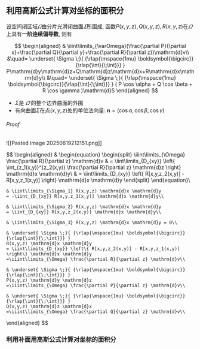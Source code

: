 ## 利用高斯公式计算对坐标的面积分

设空间闭区域$\varOmega$由分片光滑闭曲面$\varSigma$所围成, 函数$P(x,y,z),Q(x,y,z), R(x,y,z)$在$\varOmega$上具有**一阶连续偏导数**, 则有

$$
\begin{aligned}
	& \iiint\limits_{\varOmega}(\frac{\partial P}{\partial x}+\frac{\partial Q}{\partial y}+\frac{\partial R}{\partial z})\mathrm{d}v\\
	&\quad= \underset{ \Sigma \;}{ {\rlap{\mspace{1mu} \boldsymbol{\bigcirc}}{\rlap{\int}{\;\int}}} }
	P\mathrm{d}y\mathrm{d}z+Q\mathrm{d}z\mathrm{d}x+R\mathrm{d}x\mathrm{d}y\\
	&\quad= \underset{ \Sigma \;}{ {\rlap{\mspace{1mu} \boldsymbol{\bigcirc}}{\rlap{\int}{\;\int}}} }
	( P \cos \alpha + Q \cos \beta + R \cos \gamma )\mathrm{d}S
\end{aligned}
$$

- $\Sigma$是 $\varOmega$ 的整个边界曲面的外围
- 有向曲面$\Sigma$在点$(x,y,z)$处的单位法向量: $\pmb{n}= (\cos \alpha, \cos \beta, \cos \gamma)$

###### Proof

![[Pasted image 20250619212151.png]]

$$
\begin{aligned}
	&
	\begin{equation}
		\begin{split}
			\iiint\limits_{\Omega} \frac{\partial R}{\partial z} \mathrm{d}v
			& = \iint\limits_{D_{xy}} \left\{ \int_{z_1(x,y)}^{z_2(x,y)} \frac{\partial R}{\partial z} \mathrm{d}z \right\} \mathrm{d}x \mathrm{d}y\\
			& = \iint\limits_{D_{xy}} \left\{ R[x,y,z_2(x,y)] - R[x,y,z_1(x,y)] \right\} \mathrm{d}x \mathrm{d}y
		\end{split}
	\end{equation}\\

	& \iint\limits_{\Sigma_1} R(x,y,z) \mathrm{d}x \mathrm{d}y
	= -\iint_{D_{xy}} R[x,y,z_1(x,y)] \mathrm{d}x \mathrm{d}y\\

	& \iint\limits_{\Sigma_2} R(x,y,z) \mathrm{d}x \mathrm{d}y
	= \iint_{D_{xy}} R[x,y,z_2(x,y)] \mathrm{d}x \mathrm{d}y\\

	& \iint\limits_{\Sigma_3} R(x,y,z) \mathrm{d}x \mathrm{d}y = 0\\

	& \underset{ \Sigma \;}{ {\rlap{\mspace{1mu} \boldsymbol{\bigcirc}}{\rlap{\int}{\;\int}}} }
	R(x,y,z) \mathrm{d}x \mathrm{d}y
	= \iint\limits_{D_{xy}} \left\{ R[x,y,z_2(x,y)] - R[x,y,z_1(x,y)] \right\} \mathrm{d}x \mathrm{d}y
	=\iiint\limits_{\Omega} \frac{\partial R}{\partial z} \mathrm{d}v\\

	& \underset{ \Sigma \;}{ {\rlap{\mspace{1mu} \boldsymbol{\bigcirc}}{\rlap{\int}{\;\int}}} }
	P(x,y,z) \mathrm{d}y \mathrm{d}z
	=\iiint\limits_{\Omega} \frac{\partial P}{\partial z} \mathrm{d}v\\

	& \underset{ \Sigma \;}{ {\rlap{\mspace{1mu} \boldsymbol{\bigcirc}}{\rlap{\int}{\;\int}}} }
	Q(x,y,z) \mathrm{d}z \mathrm{d}x
	=\iiint\limits_{\Omega} \frac{\partial Q}{\partial z} \mathrm{d}v\\
\end{aligned}
$$

### 利用补面用高斯公式计算对坐标的面积分
